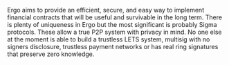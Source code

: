 Ergo aims to provide an efficient, secure, and easy way to implement financial contracts that will be useful and survivable in the long term. There is plenty of uniqueness in Ergo but the most significant is probably Sigma protocols. These allow a true P2P system with privacy in mind. No one else at the moment is able to build a trustless LETS system, multisig with no signers disclosure, trustless payment networks or has real ring signatures that preserve zero knowledge.

